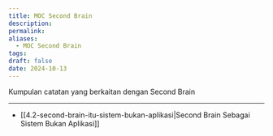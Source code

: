 ```yaml
---
title: MOC Second Brain
description: 
permalink: 
aliases:
  - MOC Second Brain
tags: 
draft: false
date: 2024-10-13
---
```

Kumpulan catatan yang berkaitan dengan Second Brain

---

- [[4.2-second-brain-itu-sistem-bukan-aplikasi|Second Brain Sebagai Sistem Bukan Aplikasi]]